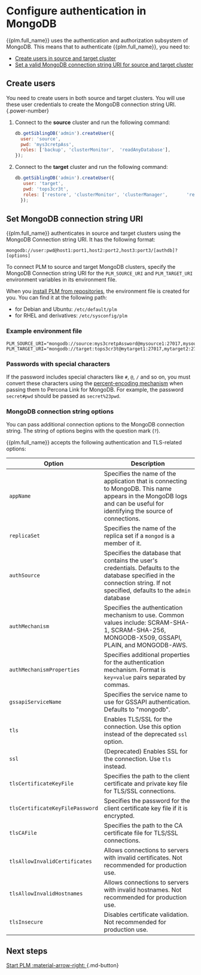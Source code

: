# Configure authentication in MongoDB

{{plm.full_name}} uses the authentication and authorization subsystem of MongoDB. This means that to authenticate {{plm.full_name}}, you need to:

* [Create users in source and target cluster](#create-users)
* [Set a valid MongoDB connection string URI for source and target cluster](#set-mongodb-connection-string-uri)

## Create users

You need to create users in both source and target clusters. You will use these user credentials to create the MongoDB connection string URI.
{.power-number}

1. Connect to the **source** cluster and run the following command:

    ```javascript
    db.getSiblingDB('admin').createUser({
      user: 'source',
      pwd: 'mys3cretpAss',
      roles: ['backup', 'clusterMonitor',  'readAnyDatabase'],
    });
    ```

2. Connect to the **target** cluster and run the following command:

    ```javascript
    db.getSiblingDB('admin').createUser({
       user: 'target',
       pwd: 'tops3cr3t',
       roles: ['restore', 'clusterMonitor', 'clusterManager',       'readWriteAnyDatabase'],
      });
    ```

## Set MongoDB connection string URI

{{plm.full_name}} authenticates in source and target clusters using the MongoDB Connection string URI. It has the following format:

```
mongodb://user:pwd@host1:port1,host2:port2,host3:port3/[authdb]?[options]
```

To connect PLM to source and target MongoDB clusters, specify the MongoDB Connection string URI for the `PLM_SOURCE_URI` and `PLM_TARGET_URI` environment variables in its environment file. 

When you [install PLM from repositories](repos.md), the environment file is created for you. You can find it at the following path:

* for Debian and Ubuntu: `/etc/default/plm`
* for RHEL and derivatives: `/etc/sysconfig/plm`

### Example environment file 

```{.text .no-copy}
PLM_SOURCE_URI="mongodb://source:mys3cretpAssword@mysource1:27017,mysource2:27017,mysource3:27017/"
PLM_TARGET_URI="mongodb://target:tops3cr3t@mytarget1:27017,mytarget2:27017,mytarget3:27017/"
```

### Passwords with special characters

If the password includes special characters like `#`, `@`, `/` and so on, you must convert these characters using the [percent-encoding mechanism](https://datatracker.ietf.org/doc/html/rfc3986#section-2.1) when passing them to Percona Link for MongoDB. For example, the password `secret#pwd` should be passed as `secret%23pwd`.

### MongoDB connection string options

You can pass additional connection options to the MongoDB connection string. The string of options begins with the question mark (`?`).

{{plm.full_name}} accepts the following authentication and TLS-related options:

| Option | Description |
|--------|-------------|
| `appName` | Specifies the name of the application that is connecting to MongoDB. This name appears in the MongoDB logs and can be useful for identifying the source of connections. |
| `replicaSet` | Specifies the name of the replica set if a `mongod` is a member of it. |
| `authSource` | Specifies the database that contains the user's credentials. Defaults to the database specified in the connection string. If not specified, defaults to the `admin` database|
| `authMechanism` | Specifies the authentication mechanism to use. Common values include: SCRAM-SHA-1, SCRAM-SHA-256, MONGODB-X509, GSSAPI, PLAIN, and MONGODB-AWS. |
| `authMechanismProperties` | Specifies additional properties for the authentication mechanism. Format is `key=value` pairs separated by commas. |
| `gssapiServiceName` | Specifies the service name to use for GSSAPI authentication. Defaults to "mongodb". |
| `tls` | Enables TLS/SSL for the connection. Use this option instead of the deprecated `ssl` option. |
| `ssl` | (Deprecated) Enables SSL for the connection. Use `tls` instead. |
| `tlsCertificateKeyFile` | Specifies the path to the client certificate and private key file for TLS/SSL connections. |
| `tlsCertificateKeyFilePassword` | Specifies the password for the client certificate key file if it is encrypted. |
| `tlsCAFile` | Specifies the path to the CA certificate file for TLS/SSL connections. |
| `tlsAllowInvalidCertificates` | Allows connections to servers with invalid certificates. Not recommended for production use. |
| `tlsAllowInvalidHostnames` | Allows connections to servers with invalid hostnames. Not recommended for production use. |
| `tlsInsecure` | Disables certificate validation. Not recommended for production use. |

## Next steps 

[Start PLM :material-arrow-right: ](start-plm.md){.md-button}